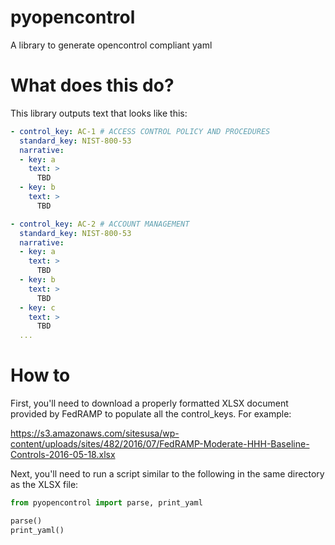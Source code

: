# pyopencontrol

A library to generate opencontrol compliant yaml

# What does this do?

This library outputs text that looks like this:

```yaml
- control_key: AC-1 # ACCESS CONTROL POLICY AND PROCEDURES
  standard_key: NIST-800-53
  narrative:
  - key: a
    text: >
      TBD
  - key: b
    text: >
      TBD

- control_key: AC-2 # ACCOUNT MANAGEMENT
  standard_key: NIST-800-53
  narrative:
  - key: a
    text: >
      TBD
  - key: b
    text: >
      TBD
  - key: c
    text: >
      TBD
  ...
```

# How to

First, you'll need to download a properly formatted XLSX document provided by FedRAMP to populate all the control_keys. For example:

https://s3.amazonaws.com/sitesusa/wp-content/uploads/sites/482/2016/07/FedRAMP-Moderate-HHH-Baseline-Controls-2016-05-18.xlsx

Next, you'll need to run a script similar to the following in the same directory as the XLSX file:

```python
from pyopencontrol import parse, print_yaml

parse()
print_yaml()
```
